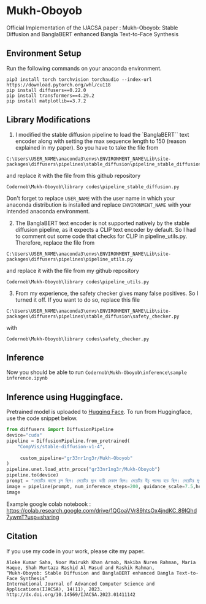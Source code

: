 # Mukh-Oboyob
Official Implementation of the IJACSA paper : Mukh-Oboyob: Stable Diffusion and BanglaBERT enhanced Bangla Text-to-Face Synthesis

## Environment Setup
Run the following commands on your anaconda environment.
```
pip3 install torch torchvision torchaudio --index-url https://download.pytorch.org/whl/cu118
pip install diffusers==0.22.0
pip install transformers==4.29.2
pip install matplotlib==3.7.2
```

## Library Modifications

1. I modified the stable diffusion pipeline to load the `BanglaBERT`` text encoder along with setting the max sequence length to 150 (reason explained in my paper). So you have to take the file from
```
C:\Users\USER_NAME\anaconda3\envs\ENVIRONMENT_NAME\Lib\site-packages\diffusers\pipelines\stable_diffusion\pipeline_stable_diffusion.py
```
and replace it with the file from this github repository
```
Codernob\Mukh-Oboyob\library codes\pipeline_stable_diffusion.py
```

Don't forget to replace `USER_NAME` with the user name in which your anaconda distribution is installed and replace `ENVIRONMENT_NAME` with your intended anaconda environment.

2. The BanglaBERT text encoder is not supported natively by the stable diffusion pipeline, as it expects a CLIP text encoder by default. So I had to comment out some code that checks for CLIP in pipeline_utils.py. Therefore, replace the file from 
```
C:\Users\USER_NAME\anaconda3\envs\ENVIRONMENT_NAME\Lib\site-packages\diffusers\pipelines\pipeline_utils.py
```
and replace it with the file from my github repository
```
Codernob\Mukh-Oboyob\library codes\pipeline_utils.py
```

3. From my experience, the safety checker gives many false positives. So I turned it off. If you want to do so, replace this file
```
C:\Users\USER_NAME\anaconda3\envs\ENVIRONMENT_NAME\Lib\site-packages\diffusers\pipelines\stable_diffusion\safety_checker.py
```
with
```
Codernob\Mukh-Oboyob\library codes\safety_checker.py
```

## Inference

Now you should be able to run `Codernob\Mukh-Oboyob\inference\sample inference.ipynb`

## Inference using Huggingface.
Pretrained model is uploaded to [Hugging Face](https://huggingface.co/gr33nr1ng3r/Mukh-Oboyob).
To run from Huggingface, use the code snippet below.
```py
from diffusers import DiffusionPipeline
device="cuda"
pipeline = DiffusionPipeline.from_pretrained(
    "CompVis/stable-diffusion-v1-4",
   
     custom_pipeline="gr33nr1ng3r/Mukh-Oboyob"
)
pipeline.unet.load_attn_procs("gr33nr1ng3r/Mukh-Oboyob")
pipeline.to(device)
prompt = "মেয়েটির কালো চুল ছিল। মেয়েটির মুখে ভারী মেকাপ ছিল। মেয়েটির উঁচু গালের হাড় ছিল। মেয়েটির মুখ কিছুটা খোলা ছিল। মেয়েটির চেহারা ডিম্বাকৃতির। মেয়েটির চোখা নাক ছিল। মেয়েটির ঢেউ খেলানো চুল ছিল। মেয়েটির কানে দুল পরা ছিল। মেয়েটির লিপস্টিক পরা ছিল। "
image = pipeline(prompt, num_inference_steps=200, guidance_scale=7.5,height=128,width=128).images[0]
image

```
Example google colab notebook : https://colab.research.google.com/drive/1QGoaVVr89htsOx4jndKC_89IQhd7ywmT?usp=sharing

## Citation
If you use my code in your work, please cite my paper.

```
Aloke Kumar Saha, Noor Mairukh Khan Arnob, Nakiba Nuren Rahman, Maria Haque, Shah Murtaza Rashid Al Masud and Rashik Rahman,
“Mukh-Oboyob: Stable Diffusion and BanglaBERT enhanced Bangla Text-to-Face Synthesis”
International Journal of Advanced Computer Science and Applications(IJACSA), 14(11), 2023.
http://dx.doi.org/10.14569/IJACSA.2023.01411142
```

